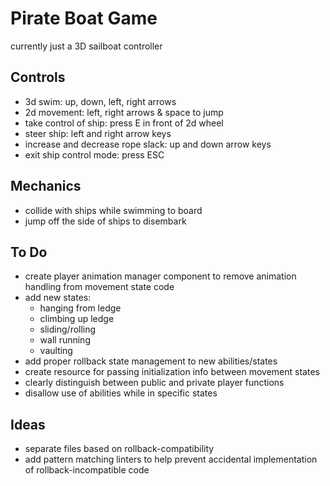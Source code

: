 # Pirate Boat Game
currently just a 3D sailboat controller

## Controls
- 3d swim: up, down, left, right arrows
- 2d movement: left, right arrows & space to jump
- take control of ship: press E in front of 2d wheel
- steer ship: left and right arrow keys
- increase and decrease rope slack: up and down arrow keys
- exit ship control mode: press ESC

## Mechanics
- collide with ships while swimming to board
- jump off the side of ships to disembark

## To Do
- create player animation manager component to remove animation handling from movement state code
- add new states:
    - hanging from ledge
    - climbing up ledge
    - sliding/rolling
    - wall running
    - vaulting
- add proper rollback state management to new abilities/states
- create resource for passing initialization info between movement states
- clearly distinguish between public and private player functions
- disallow use of abilities while in specific states

## Ideas
- separate files based on rollback-compatibility
- add pattern matching linters to help prevent accidental implementation of rollback-incompatible code
